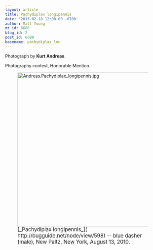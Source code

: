 ```yaml
---
layout: article
title: Pachydiplax longipennis
date: '2013-02-18 12:00:00 -0700'
author: Matt Young
mt_id: 6680
blog_id: 2
post_id: 6680
basename: pachydiplax_lon
---
```

Photograph by **Kurt Andreas**.

Photography contest, Honorable Mention.

<figure>
<img src="/PT/uploads/2013/Andreas.Pachydiplax_longipennis.jpg" alt="Andreas.Pachydiplax_longipennis.jpg" width="600" height="497" />
<figcaption markdown="span">
<big>[_Pachydiplax longipennis_]( http://bugguide.net/node/view/598) -- blue dasher (male), New Paltz, New York, August 13, 2010.</big>

</figcaption>
</figure>
